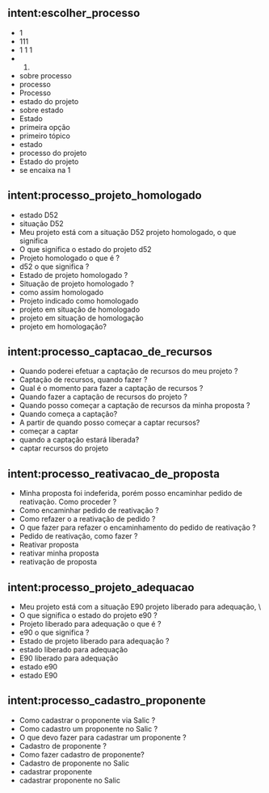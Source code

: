 ## intent:escolher_processo
- 1
- 111
- 1 1 1
- 1.
- sobre processo
- processo
- Processo
- estado do projeto
- sobre estado
- Estado
- primeira opção
- primeiro tópico
- estado
- processo do projeto
- Estado do projeto
- se encaixa na 1

## intent:processo_projeto_homologado
- estado D52
- situação D52
- Meu projeto está com a situação D52 projeto homologado, o que significa
- O que significa o estado do projeto d52
- Projeto homologado o que é ?
- d52 o que significa ?
- Estado de projeto homologado ?
- Situação de projeto homologado ?
- como assim homologado
- Projeto indicado como homologado
- projeto em situação de homologado
- projeto em situação de homologação
- projeto em homologação?

## intent:processo_captacao_de_recursos
- Quando poderei efetuar a captação de recursos do meu projeto ?
- Captação de recursos, quando fazer ?
- Qual é o momento para fazer a captação de recursos ?
- Quando fazer a captação de recursos do projeto ?
- Quando posso começar a captação de recursos da minha proposta ?
- Quando começa a captação?
- A partir de quando posso começar a captar recursos?
- começar a captar
- quando a captação estará liberada?
- captar recursos do projeto

## intent:processo_reativacao_de_proposta
- Minha proposta foi indeferida, porém posso encaminhar pedido de \
  reativação. Como proceder ?
- Como encaminhar pedido de reativação ?
- Como refazer o a reativação de pedido ?
- O que fazer para refazer o encaminhamento do pedido de reativação ?
- Pedido de reativação, como fazer ?
- Reativar proposta
- reativar minha proposta
- reativação de proposta

## intent:processo_projeto_adequacao
- Meu projeto está com a situação E90 projeto liberado para adequação, \
- O que significa o estado do projeto e90 ?
- Projeto liberado para adequação o que é ?
- e90 o que significa ?
- Estado de projeto liberado para adequação ?
- estado liberado para adequação 
- E90 liberado para adequação
- estado e90
- estado E90

## intent:processo_cadastro_proponente
- Como cadastrar o proponente via Salic ?
- Como cadastro um proponente no Salic ?
- O que devo fazer para cadastrar um proponente ?
- Cadastro de proponente ?
- Como fazer cadastro de proponente?
- Cadastro de proponente no Salic 
- cadastrar proponente
- cadastrar proponente no Salic
